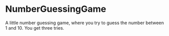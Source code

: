 # NumberGuessingGame
A little number guessing game, where you try to guess the number between 1 and 10. You get three tries.
